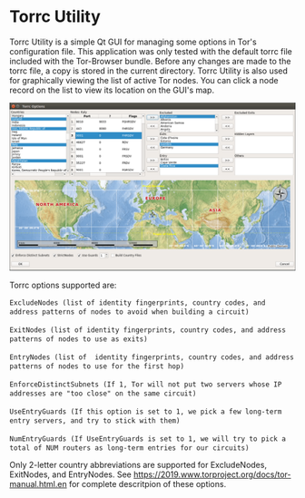 # Torrc Utility
Torrc Utility is a simple Qt GUI for managing some options in Tor's configuration file. This application was only tested with the default torrc file included with the Tor-Browser bundle. Before any changes are made to the torrc file, a copy is stored in the current directory. Torrc Utility is also used for graphically viewing the list of active Tor nodes. You can click a node record on the list to view its location on the GUI's map. 



![Alt text](torrc_utility_gui.png?raw=true "Torrc Utility")



Torrc options supported are:

	ExcludeNodes (list of identity fingerprints, country codes, and address patterns of nodes to avoid when building a circuit)

	ExitNodes (list of identity fingerprints, country codes, and address patterns of nodes to use as exits) 

	EntryNodes (list of  identity fingerprints, country codes, and address patterns of nodes to use for the first hop) 

	EnforceDistinctSubnets (If 1, Tor will not put two servers whose IP addresses are "too close" on the same circuit)

	UseEntryGuards (If this option is set to 1, we pick a few long-term entry servers, and try to stick with them)

	NumEntryGuards (If UseEntryGuards is set to 1, we will try to pick a total of NUM routers as long-term entries for our circuits)


Only 2-letter country abbreviations are supported for ExcludeNodes, ExitNodes, and EntryNodes. See https://2019.www.torproject.org/docs/tor-manual.html.en for complete descritpion of these options.






